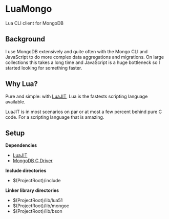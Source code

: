 # LuaMongo
Lua CLI client for MongoDB

## Background
I use MongoDB extensively and quite often with the Mongo CLI and JavaScript to do more complex data aggregations and migrations.
On large collections this takes a long time and JavaScript is a huge bottleneck so I started looking for something faster.

## Why Lua?
Pure and simple: with [LuaJIT](http://luajit.org/), Lua is the fastests scripting language available.     

LuaJIT is in most scenarios on par or at most a few percent behind pure C code. For a scripting language that is amazing.


## Setup
**Dependencies**
* [LuaJIT](http://luajit.org/)
* [MongoDB C Driver](http://mongoc.org/)

**Include directories**
* $(ProjectRoot)/include

**Linker library directories**
* $(ProjectRoot)/lib/lua51
* $(ProjectRoot)/lib/mongoc
* $(ProjectRoot)/lib/bson


